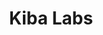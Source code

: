 ---
facebook: https://facebook.com/kibalabs
instagram: https://instagram.com/kibalabs
linkedin: https://linkedin.com/kibalabs
logohandle: kibalabs
sort: kibalabs
title: Kiba Labs
twitter: https://x.com/kibalabs
website: https://www.kibalabs.com/
---